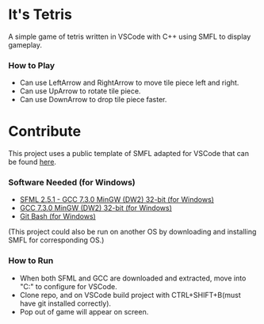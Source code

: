# It's Tetris  
A simple game of tetris written in VSCode with C++ using SMFL to display gameplay.  
  
### How to Play
- Can use LeftArrow and RightArrow to move tile piece left and right.
- Can use UpArrow to rotate tile piece.
- Can use DownArrow to drop tile piece faster.
  
  
# Contribute  
This project uses a public template of SMFL adapted for VSCode that can be found [here](https://github.com/andrew-r-king/sfml-vscode-boilerplate).  
  
  
### Software Needed (for Windows)
- [SFML 2.5.1 - GCC 7.3.0 MinGW (DW2) 32-bit (for Windows)](https://www.sfml-dev.org/files/SFML-2.5.1-windows-gcc-7.3.0-mingw-32-bit.zip)
- [GCC 7.3.0 MinGW (DW2) 32-bit (for Windows)](https://sourceforge.net/projects/mingw-w64/files/Toolchains%20targetting%20Win32/Personal%20Builds/mingw-builds/7.3.0/threads-posix/dwarf/i686-7.3.0-release-posix-dwarf-rt_v5-rev0.7z/download)
- [Git Bash (for Windows) ](https://git-scm.com/downloads)

(This project could also be run on another OS by downloading and installing SMFL for corresponding OS.)


### How to Run
- When both SFML and GCC are downloaded and extracted, move into "C:\" to configure for VSCode.
- Clone repo, and on VSCode build project with CTRL+SHIFT+B(must have git installed correctly).
- Pop out of game will appear on screen.
